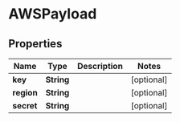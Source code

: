 

# AWSPayload


## Properties

Name | Type | Description | Notes
------------ | ------------- | ------------- | -------------
**key** | **String** |  |  [optional]
**region** | **String** |  |  [optional]
**secret** | **String** |  |  [optional]



